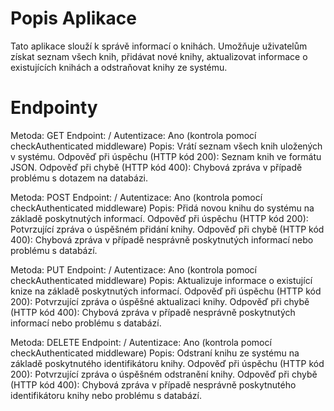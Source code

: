 # Popis Aplikace
Tato aplikace slouží k správě informací o knihách. Umožňuje uživatelům získat seznam všech knih, přidávat nové knihy, aktualizovat informace o existujících knihách a odstraňovat knihy ze systému.

# Endpointy

Metoda: GET
Endpoint: /
Autentizace: Ano (kontrola pomocí checkAuthenticated middleware)
Popis: Vrátí seznam všech knih uložených v systému.
Odpověď při úspěchu (HTTP kód 200): Seznam knih ve formátu JSON.
Odpověď při chybě (HTTP kód 400): Chybová zpráva v případě problému s dotazem na databázi.

Metoda: POST
Endpoint: /
Autentizace: Ano (kontrola pomocí checkAuthenticated middleware)
Popis: Přidá novou knihu do systému na základě poskytnutých informací.
Odpověď při úspěchu (HTTP kód 200): Potvrzující zpráva o úspěšném přidání knihy.
Odpověď při chybě (HTTP kód 400): Chybová zpráva v případě nesprávně poskytnutých informací nebo problému s databází.

Metoda: PUT
Endpoint: /
Autentizace: Ano (kontrola pomocí checkAuthenticated middleware)
Popis: Aktualizuje informace o existující knize na základě poskytnutých informací.
Odpověď při úspěchu (HTTP kód 200): Potvrzující zpráva o úspěšné aktualizaci knihy.
Odpověď při chybě (HTTP kód 400): Chybová zpráva v případě nesprávně poskytnutých informací nebo problému s databází.

Metoda: DELETE
Endpoint: /
Autentizace: Ano (kontrola pomocí checkAuthenticated middleware)
Popis: Odstraní knihu ze systému na základě poskytnutého identifikátoru knihy.
Odpověď při úspěchu (HTTP kód 200): Potvrzující zpráva o úspěšném odstranění knihy.
Odpověď při chybě (HTTP kód 400): Chybová zpráva v případě nesprávně poskytnutého identifikátoru knihy nebo problému s databází.

